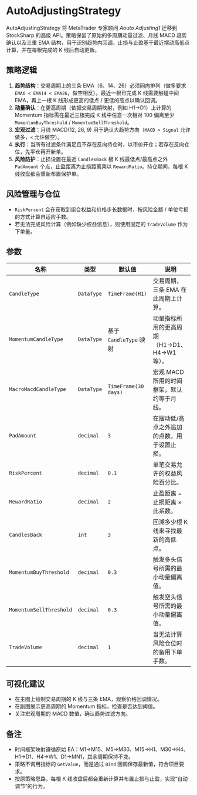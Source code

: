# AutoAdjustingStrategy

AutoAdjustingStrategy 将 MetaTrader 专家顾问 *Aouto Adjusting1* 迁移到 StockSharp 的高级 API。策略保留了原始的多周期动量过滤、月线 MACD 趋势确认以及三重 EMA 结构，用于识别趋势内回调。止损与止盈基于最近摆动高低点计算，并在每根完成的 K 线后自动更新。

## 策略逻辑

1. **趋势结构**：交易周期上的三条 EMA（6、14、26）必须同向排列（做多要求 `EMA6 < EMA14 < EMA26`，做空相反）。最近一根已完成 K 线需要触碰中间 EMA，再上一根 K 线形成更高的低点 / 更低的高点以确认回调。
2. **动量确认**：在更高周期（依据交易周期映射，例如 H1→D1）上计算的 Momentum 指标需在最近三根完成 K 线中任意一次相对 100 偏离至少 `MomentumBuyThreshold` / `MomentumSellThreshold`。
3. **宏观过滤**：月线 MACD(12, 26, 9) 用于确认大趋势方向（`MACD > Signal` 允许做多，`<` 允许做空）。
4. **执行**：当所有过滤条件满足且不存在反向持仓时，以市价开仓；若存在反向仓位，先平仓再开新单。
5. **风险防护**：止损设置在最近 `CandlesBack` 根 K 线最低点/最高点之外 `PadAmount` 个点，止盈距离为止损距离乘以 `RewardRatio`。持仓期间，每根 K 线收盘都会重新布置保护单。

## 风险管理与仓位

- `RiskPercent` 会在获取到组合权益和价格步长数据时，按风险金额 / 单位亏损的方式计算自适应手数。
- 若无法完成风险计算（例如缺少权益信息），则使用固定的 `TradeVolume` 作为下单量。

## 参数

| 名称 | 类型 | 默认值 | 说明 |
| --- | --- | --- | --- |
| `CandleType` | `DataType` | `TimeFrame(H1)` | 交易周期，三条 EMA 在此周期上计算。 |
| `MomentumCandleType` | `DataType` | 基于 `CandleType` 映射 | 动量指标所用的更高周期（H1→D1、H4→W1 等）。 |
| `MacroMacdCandleType` | `DataType` | `TimeFrame(30 days)` | 宏观 MACD 所用的时间框架，默认约等于月线。 |
| `PadAmount` | `decimal` | `3` | 在摆动低/高点之外追加的点数，用于设置止损。 |
| `RiskPercent` | `decimal` | `0.1` | 单笔交易允许的权益风险百分比。 |
| `RewardRatio` | `decimal` | `2` | 止盈距离 = 止损距离 × 此系数。 |
| `CandlesBack` | `int` | `3` | 回溯多少根 K 线来寻找最新的高低点。 |
| `MomentumBuyThreshold` | `decimal` | `0.3` | 触发多头信号所需的最小动量偏离值。 |
| `MomentumSellThreshold` | `decimal` | `0.3` | 触发空头信号所需的最小动量偏离值。 |
| `TradeVolume` | `decimal` | `1` | 当无法计算风险仓位时的备用下单手数。 |

## 可视化建议

- 在主图上绘制交易周期的 K 线与三条 EMA，观察价格回调情况。
- 在副图展示更高周期的 Momentum 指标，检查是否达到阈值。
- 关注宏观周期的 MACD 数值，确认趋势过滤方向。

## 备注

- 时间框架映射遵循原始 EA：M1→M15、M5→M30、M15→H1、M30→H4、H1→D1、H4→W1、D1→MN1，其余周期保持不变。
- 策略不调用指标的 `GetValue`，而是通过 `Bind` 回调保存最新值，符合项目要求。
- 按原策略思路，每根 K 线收盘后都会重新计算并布置止损与止盈，实现“自动调节”的行为。
